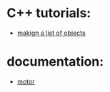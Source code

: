 # C++ tutorials:
* [makign a list of objects](https://www.geeksforgeeks.org/array-of-objects-in-c-with-examples/)






# documentation:
* [motor](https://wiki.dfrobot.com/Micro_DC_Motor_with_Encoder-SJ01_SKU__FIT0450)
